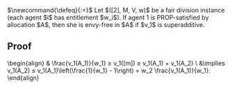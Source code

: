 <span class="invisible">
$\newcommand{\defeq}{:=}$
</span>
Let $([2], M, V, w)$ be a fair division instance (each agent $i$ has entitlement $w_i$).
If agent 1 is PROP-satisfied by allocation $A$, then she is envy-free in $A$
if $v_1$ is superadditive.

## Proof

\begin{align}
& \frac{v_1(A_1)}{w_1} ≥ v_1([m]) ≥ v_1(A_1) + v_1(A_2)
\\ &\implies v_1(A_2) ≤ v_1(A_1)\left(\frac{1}{w_1} - 1\right) = w_2 \frac{v_1(A_1)}{w_1}.
\end{align}
